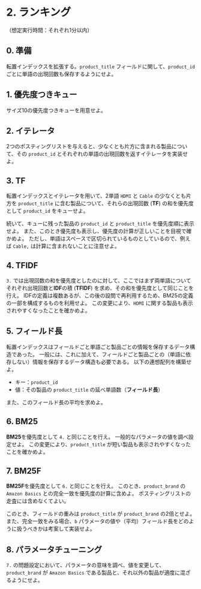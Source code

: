 # 2. ランキング

（想定実行時間：それぞれ1分以内）

## 0. 準備

転置インデックスを拡張する。`product_title` フィールドに関して、`product_id` ごとに単語の出現回数も保存するようにせよ。

## 1. 優先度つきキュー

サイズ10の優先度つきキューを用意せよ。

## 2. イテレータ

2つのポスティングリストを与えると、少なくとも片方に含まれる製品について、その `product_id` とそれぞれの単語の出現回数を返すイテレータを実装せよ。

## 3. TF

転置インデックスとイテレータを用いて、2単語 `HDMI` と `Cable` の少なくとも片方を `product_title` に含む製品について、それらの出現回数 (**TF**) の和を優先度として `product_id` をキューせよ。

続いて、キューに残った製品の `product_id` と `product_title` を優先度順に表示せよ。
また、このとき優先度も表示し、優先度の計算が正しいことを目視で確かめよ。
ただし、単語はスペースで区切られているものとしているので、例えば `Cable,` は計算に含まれないことに注意せよ。

## 4. TFIDF

`3.` では出現回数の和を優先度としたのに対して、ここではまず両単語についてそれぞれ出現回数と**IDF**の積 (**TFIDF**) を求め、その和を優先度として同じことを行え。
IDFの定義は複数あるが、この後の設問で再利用するため、BM25の定義の一部を構成するものを利用せよ。
この変更により、`HDMI` に関する製品も表示されやすくなったことを確かめよ。

## 5. フィールド長

転置インデックスはフィールドごと単語ごと製品ごとの情報を保存するデータ構造であった。
一般には、これに加えて、フィールドごと製品ごとの（単語に依存しない）情報を保存するデータ構造も必要である。
以下の連想配列を構築せよ。

- キー：`product_id`
- 値：その製品の `product_title` の延べ単語数（**フィールド長**）

また、このフィールド長の平均を求めよ。

## 6. BM25

**BM25**を優先度として `4.` と同じことを行え。
一般的なパラメータの値を調べ設定せよ。
この変更により、`product_title` が短い製品も表示されやすくなったことを確かめよ。

## 7. BM25F

**BM25F**を優先度として `6.` と同じことを行え。
このとき、`product_brand` の `Amazon Basics` との完全一致を優先度の計算に含めよ。
ポスティングリストの走査には含めなくてよい。

このとき、フィールドの重みは `product_title` が `product_brand` の2倍とせよ。
また、完全一致をみる場合、`b` パラメータの値や（平均）フィールド長をどのように扱うべきかは考案して実装せよ。

## 8. パラメータチューニング

`7.` の問題設定において、パラメータの意味を調べ、値を変更して、`product_brand` が `Amazon Basics` である製品と、それ以外の製品が適度に混ざるようにせよ。
